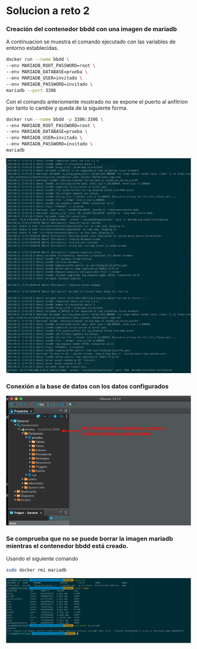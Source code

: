 # Solucion a reto 2

### Creación del contenedor bbdd con una imagen de mariadb

A continuacion se muestra el comando ejecutado con las variables de entorno establecidas.

```bash
docker run --name bbdd \
--env MARIADB_ROOT_PASSWORD=root \
--env MARIADB_DATABASE=prueba \
--env MARIADB_USER=invitado \
--env MARIADB_PASSWORD=invitado \
mariadb --port 3306
```

Con el comando anteriomente mostrado no se expone el puerto al anfítrion por tanto lo cambie y queda de la siguiente forma.

```bash
docker run --name bbdd -p 3306:3306 \
--env MARIADB_ROOT_PASSWORD=root \
--env MARIADB_DATABASE=prueba \
--env MARIADB_USER=invitado \
--env MARIADB_PASSWORD=invitado \
mariadb
```

![screenshotReto2-1](https://github.com/GeorgeCodde/solucion-bootcamp-3-chalenge/blob/main/assets/screenshotReto2-1.png)

### Conexión a la base de datos con los datos configurados

![screenshotReto2-2](https://github.com/GeorgeCodde/solucion-bootcamp-3-chalenge/blob/main/assets/screenshotReto2-2.png)

### Se comprueba que no se puede borrar la imagen mariadb mientras el contenedor bbdd está creado.

Usando el siguiente comando

```bash
sudo docker rmi mariadb
```

![screenshotReto2-3](https://github.com/GeorgeCodde/solucion-bootcamp-3-chalenge/blob/main/assets/screenshotReto2-3.png)
